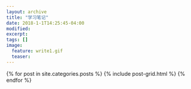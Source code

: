 ```yaml
---
layout: archive
title: "学习笔记"
date: 2018-1-1T14:25:45-04:00
modified:
excerpt: 
tags: []
image: 
  feature: write1.gif
  teaser:
---
```



<div class="tiles">
{% for post in site.categories.posts %}
  {% include post-grid.html %}
{% endfor %}
</div><!-- /.tiles 把所有categories 有 posts 的列出来-->